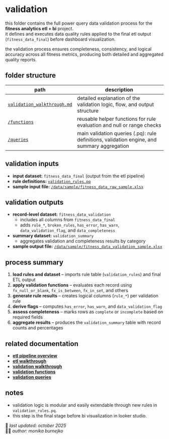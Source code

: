 # validation
this folder contains the full power query data validation process for the **fitness analytics etl + bi** project.  
it defines and executes data quality rules applied to the final etl output (`fitness_data_final`) before dashboard visualization.

the validation process ensures completeness, consistency, and logical accuracy across all fitness metrics, producing both detailed and aggregated quality reports.

## folder structure
| path | description |
|------|--------------|
| [`validation_walkthrough.md`](validation_walkthrough.md) | detailed explanation of the validation logic, flow, and output structure |
| [`/functions`](functions) | reusable helper functions for rule evaluation and null or range checks |
| [`/queries`](queries) | main validation queries (.pq): rule definitions, validation engine, and summary aggregation |

## validation inputs
- **input dataset:** `fitness_data_final` (output from the etl pipeline)  
- **rule definitions:** [`validation_rules.pq`](queries/validation_rules.pq)  
- **sample input file:** [`/data/sample/fitness_data_raw_sample.xlsx`](../data/sample/fitness_data_raw_sample.xlsx)

## validation outputs
- **record-level dataset:** `fitness_data_validation`  
  - includes all columns from `fitness_data_final`  
  - adds `rule_*`, `broken_rules`, `has_error`, `has_warn`, `data_validation_flag`, and `data_completeness`  
- **summary dataset:** `validation_summary`  
  - aggregates validation and completeness results by category  
- **sample output file:** [`/data/sample/fitness_data_validation_sample.xlsx`](../data/sample/fitness_data_validation_sample.xlsx)

## process summary
1. **load rules and dataset** – imports rule table (`validation_rules`) and final ETL output  
2. **apply validation functions** – evaluates each record using `fx_null_or_blank`, `fx_is_between`, `fx_in_set`, and others  
3. **generate rule results** – creates logical columns (`rule_*`) per validation rule  
4. **derive flags** – computes `has_error`, `has_warn`, and `data_validation_flag`  
5. **assess completeness** – marks rows as `complete` or `incomplete` based on required fields  
6. **aggregate results** – produces the `validation_summary` table with record counts and percentages

## related documentation
- [**etl pipeline overview**](../etl/etl_pipeline.md)  
- [**etl walkthrough**](../etl/etl_walkthrough.md)  
- [**validation walkthrough**](./validation_walkthrough.md)  
- [**validation functions**](./functions)  
- [**validation queries**](./queries)

## notes
- validation logic is modular and easily extendable through new rules in `validation_rules.pq`.  
- this step is the final stage before bi visualization in looker studio.

📅 *last updated: october 2025*  
👩‍💻 *author: monika burnejko*

